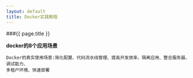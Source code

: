 ```yaml
---
layout: default
title: Docker实践教程
---
```


###{{ page.title }}

**docker的8个应用场景**

    Docker的真实使用场景:简化配置、代码流水线管理、提高开发效率、隔离应用、整合服务器、调试能力、
    多租户环境、快速部署


